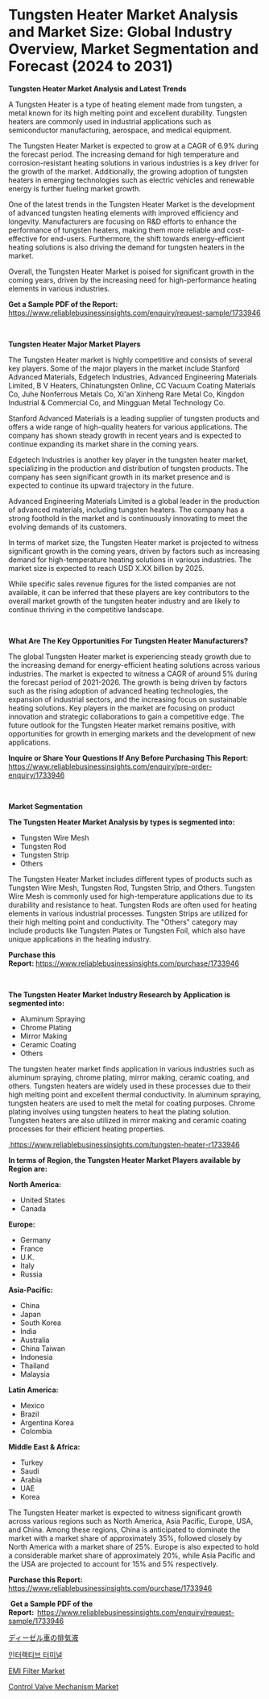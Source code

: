 <p><h1>Tungsten Heater Market Analysis and Market Size: Global Industry Overview, Market Segmentation and Forecast (2024 to 2031)</h1></p><p><strong>Tungsten Heater Market Analysis and Latest Trends</strong></p>
<p><p>A Tungsten Heater is a type of heating element made from tungsten, a metal known for its high melting point and excellent durability. Tungsten heaters are commonly used in industrial applications such as semiconductor manufacturing, aerospace, and medical equipment.</p><p>The Tungsten Heater Market is expected to grow at a CAGR of 6.9% during the forecast period. The increasing demand for high temperature and corrosion-resistant heating solutions in various industries is a key driver for the growth of the market. Additionally, the growing adoption of tungsten heaters in emerging technologies such as electric vehicles and renewable energy is further fueling market growth.</p><p>One of the latest trends in the Tungsten Heater Market is the development of advanced tungsten heating elements with improved efficiency and longevity. Manufacturers are focusing on R&D efforts to enhance the performance of tungsten heaters, making them more reliable and cost-effective for end-users. Furthermore, the shift towards energy-efficient heating solutions is also driving the demand for tungsten heaters in the market.</p><p>Overall, the Tungsten Heater Market is poised for significant growth in the coming years, driven by the increasing need for high-performance heating elements in various industries.</p></p>
<p><strong>Get a Sample PDF of the Report:&nbsp;</strong> <a href="https://www.reliablebusinessinsights.com/enquiry/request-sample/1733946">https://www.reliablebusinessinsights.com/enquiry/request-sample/1733946</a></p>
<p>&nbsp;</p>
<p><strong>Tungsten Heater Major Market Players</strong></p>
<p><p>The Tungsten Heater market is highly competitive and consists of several key players. Some of the major players in the market include Stanford Advanced Materials, Edgetech Industries, Advanced Engineering Materials Limited, B V Heaters, Chinatungsten Online, CC Vacuum Coating Materials Co, Juhe Nonferrous Metals Co, Xi'an Xinheng Rare Metal Co, Kingdon Industrial & Commercial Co, and Mingguan Metal Technology Co.</p><p>Stanford Advanced Materials is a leading supplier of tungsten products and offers a wide range of high-quality heaters for various applications. The company has shown steady growth in recent years and is expected to continue expanding its market share in the coming years.</p><p>Edgetech Industries is another key player in the tungsten heater market, specializing in the production and distribution of tungsten products. The company has seen significant growth in its market presence and is expected to continue its upward trajectory in the future.</p><p>Advanced Engineering Materials Limited is a global leader in the production of advanced materials, including tungsten heaters. The company has a strong foothold in the market and is continuously innovating to meet the evolving demands of its customers.</p><p>In terms of market size, the Tungsten Heater market is projected to witness significant growth in the coming years, driven by factors such as increasing demand for high-temperature heating solutions in various industries. The market size is expected to reach USD X.XX billion by 2025.</p><p>While specific sales revenue figures for the listed companies are not available, it can be inferred that these players are key contributors to the overall market growth of the tungsten heater industry and are likely to continue thriving in the competitive landscape.</p></p>
<p>&nbsp;</p>
<p><strong>What Are The Key Opportunities For Tungsten Heater Manufacturers?</strong></p>
<p><p>The global Tungsten Heater market is experiencing steady growth due to the increasing demand for energy-efficient heating solutions across various industries. The market is expected to witness a CAGR of around 5% during the forecast period of 2021-2026. The growth is being driven by factors such as the rising adoption of advanced heating technologies, the expansion of industrial sectors, and the increasing focus on sustainable heating solutions. Key players in the market are focusing on product innovation and strategic collaborations to gain a competitive edge. The future outlook for the Tungsten Heater market remains positive, with opportunities for growth in emerging markets and the development of new applications.</p></p>
<p><strong>Inquire or Share Your Questions If Any Before Purchasing This Report:</strong> <a href="https://www.reliablebusinessinsights.com/enquiry/pre-order-enquiry/1733946">https://www.reliablebusinessinsights.com/enquiry/pre-order-enquiry/1733946</a></p>
<p>&nbsp;</p>
<p><strong>Market Segmentation</strong></p>
<p><strong>The Tungsten Heater Market Analysis by types is segmented into:</strong></p>
<p><ul><li>Tungsten Wire Mesh</li><li>Tungsten Rod</li><li>Tungsten Strip</li><li>Others</li></ul></p>
<p><p>The Tungsten Heater Market includes different types of products such as Tungsten Wire Mesh, Tungsten Rod, Tungsten Strip, and Others. Tungsten Wire Mesh is commonly used for high-temperature applications due to its durability and resistance to heat. Tungsten Rods are often used for heating elements in various industrial processes. Tungsten Strips are utilized for their high melting point and conductivity. The "Others" category may include products like Tungsten Plates or Tungsten Foil, which also have unique applications in the heating industry.</p></p>
<p><strong>Purchase this Report:&nbsp;</strong><a href="https://www.reliablebusinessinsights.com/purchase/1733946">https://www.reliablebusinessinsights.com/purchase/1733946</a></p>
<p>&nbsp;</p>
<p><strong>The Tungsten Heater Market Industry Research by Application is segmented into:</strong></p>
<p><ul><li>Aluminum Spraying</li><li>Chrome Plating</li><li>Mirror Making</li><li>Ceramic Coating</li><li>Others</li></ul></p>
<p><p>The tungsten heater market finds application in various industries such as aluminum spraying, chrome plating, mirror making, ceramic coating, and others. Tungsten heaters are widely used in these processes due to their high melting point and excellent thermal conductivity. In aluminum spraying, tungsten heaters are used to melt the metal for coating purposes. Chrome plating involves using tungsten heaters to heat the plating solution. Tungsten heaters are also utilized in mirror making and ceramic coating processes for their efficient heating properties.</p></p>
<p><a href="https://www.reliablebusinessinsights.com/tungsten-heater-r1733946">&nbsp;https://www.reliablebusinessinsights.com/tungsten-heater-r1733946</a></p>
<p><strong>In terms of Region, the Tungsten Heater Market Players available by Region are:</strong></p>
<p>
    <p> <strong> North America: </strong>
        <ul>
            <li>United States</li>
            <li>Canada</li>
        </ul>
        </p> 
    <p> <strong> Europe: </strong>
        <ul>
            <li>Germany</li>
            <li>France</li>
            <li>U.K.</li>
            <li>Italy</li>
            <li>Russia</li>
        </ul>
        </p> 
    <p> <strong> Asia-Pacific: </strong>
        <ul>
            <li>China</li>
            <li>Japan</li>
            <li>South Korea</li>
            <li>India</li>
            <li>Australia</li>
            <li>China Taiwan</li>
            <li>Indonesia</li>
            <li>Thailand</li>
            <li>Malaysia</li>
        </ul>
        </p> 
    <p> <strong> Latin America: </strong>
        <ul>
            <li>Mexico</li>
            <li>Brazil</li>
            <li>Argentina Korea</li>
            <li>Colombia</li>
        </ul>
        </p> 
    <p> <strong> Middle East & Africa: </strong>
        <ul>
            <li>Turkey</li>
            <li>Saudi</li>
            <li>Arabia</li>
            <li>UAE</li>
            <li>Korea</li>
        </ul>
    </p>
    </p>
<p><p>The Tungsten Heater market is expected to witness significant growth across various regions such as North America, Asia Pacific, Europe, USA, and China. Among these regions, China is anticipated to dominate the market with a market share of approximately 35%, followed closely by North America with a market share of 25%. Europe is also expected to hold a considerable market share of approximately 20%, while Asia Pacific and the USA are projected to account for 15% and 5% respectively.</p></p>
<p><strong>Purchase this Report: </strong><a href="https://www.reliablebusinessinsights.com/purchase/1733946">https://www.reliablebusinessinsights.com/purchase/1733946</a></p>
<p>&nbsp;<strong>Get a Sample PDF of the Report:&nbsp;&nbsp;</strong><a href="https://www.reliablebusinessinsights.com/enquiry/request-sample/1733946">https://www.reliablebusinessinsights.com/enquiry/request-sample/1733946</a></p>
<p><strong></strong></p>
<p><p><a href="https://github.com/tubbs463/Market-Research-Report-List-1/blob/main/6096094155523.md">ディーゼル車の排気液</a></p><p><a href="https://github.com/fernandotryO5lson96765/Market-Research-Report-List-2/blob/main/5999725166169.md">인터랙티브 터미널</a></p><p><a href="https://github.com/okotobwrhuteie/Market-Research-Report-List-3/blob/main/emi-filter-market.md">EMI Filter Market</a></p><p><a href="https://github.com/myacatherineblakecaczo9vcsw/Market-Research-Report-List-3/blob/main/control-valve-mechanism-market.md">Control Valve Mechanism Market</a></p></p>